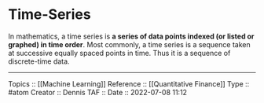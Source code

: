 # Time-Series
In mathematics, a time series is **a series of data points indexed (or listed or graphed) in time order**. Most commonly, a time series is a sequence taken at successive equally spaced points in time. Thus it is a sequence of discrete-time data.

---
Topics :: [[Machine Learning]]
Reference :: [[Quantitative Finance]]
Type :: #atom
Creator :: Dennis
TAF ::
Date :: 2022-07-08 11:12